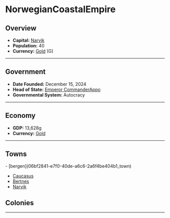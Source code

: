 <!--UNDEDITED FILE, remove this entire line if this file has been edited!-->
# <!--NAME-->NorwegianCoastalEmpire<!--NAME-->

## Overview

- **Capital:** <!--CAPITAL_LINK-->[Narvik](99bea6d4-fc8c-4d16-8a8d-3bee77a27429_town)<!--CAPITAL_LINK-->
- **Population:** <!--POPULATION-->40<!--POPULATION-->
- **Currency:** <!--CURRENCY_LINK-->[Gold](Gold_currency)<!--CURRENCY_LINK--> (<!--CURRENCY_ABV-->G<!--CURRENCY_ABV-->)

---

## Government

- **Date Founded:** <!--FOUNDED-->December 15, 2024<!--FOUNDED-->
- **Head of State:** <!--LEADER_TITLE_LINK-->[Emperor CommanderAppo](CommanderAppo_user)<!--LEADER_TITLE_LINK-->
- **Governmental System:** <!--GOVERNMENT-->Autocracy<!--GOVERNMENT-->

---

## Economy

- **GDP:** <!--GDP-->13,628g<!--GDP-->
- **Currency:** <!--CURRENCY_LINK-->[Gold](Gold_currency)<!--CURRENCY_LINK-->

---

## Towns

<!--TOWNS-->- [bergen](06bf2841-e7f0-40de-a6c6-2a6f4be404b1_town)
- [Caucasus](497b902b-4bff-4a9c-831e-0fc8343406ad_town)
- [Bertnes](ca8cf405-c542-4eea-81c4-c50f8c0e9379_town)
- [Narvik](99bea6d4-fc8c-4d16-8a8d-3bee77a27429_town)<!--TOWNS-->

## Colonies

<!--COLONIES--><!--COLONIES-->

---